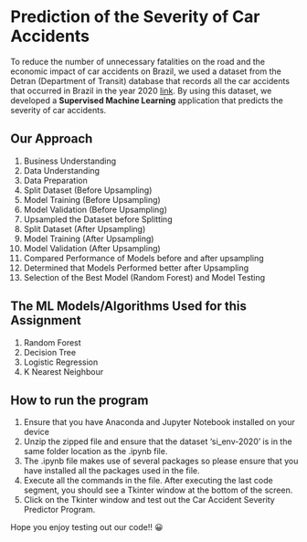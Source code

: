 # Prediction of the Severity of Car Accidents
To reduce the number of unnecessary fatalities on the road and the economic impact of car
accidents on Brazil, we used a dataset from the Detran (Department of Transit)
database that records all the car accidents that occurred in Brazil in the year 2020 [link](https://www.kaggle.com/datasets/raphaelmarconato/detran-accidents-2020). By using this
dataset, we developed a **Supervised Machine Learning** application that predicts the severity of car accidents.

## Our Approach
1. Business Understanding 
2. Data Understanding
3. Data Preparation
4. Split Dataset (Before Upsampling)
5. Model Training (Before Upsampling)
6. Model Validation (Before Upsampling)
7. Upsampled the Dataset before Splitting
8. Split Dataset (After Upsampling)
9. Model Training (After Upsampling)
10. Model Validation (After Upsampling)
11. Compared Performance of Models before and after upsampling 
12. Determined that Models Performed better after Upsampling
13. Selection of the Best Model (Random Forest) and Model Testing

## The ML Models/Algorithms Used for this Assignment
1. Random Forest
2. Decision Tree
3. Logistic Regression
4. K Nearest Neighbour

## How to run the program
1. Ensure that you have Anaconda and Jupyter Notebook installed on your device
2. Unzip the zipped file and ensure that the dataset ‘si_env-2020’ is in the same folder location as the .ipynb file.
3. The .ipynb file makes use of several packages so please ensure that you have installed all the packages used in the file.
4. Execute all the commands in the file. After executing the last code segment, you should see a Tkinter window at the bottom of the screen.
5. Click on the Tkinter window and test out the Car Accident Severity Predictor Program.

Hope you enjoy testing out our code!! 😀
